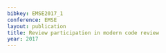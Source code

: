 ```yaml
---
bibkey: EMSE2017_1
conference: EMSE
layout: publication
title: Review participation in modern code review
year: 2017
---
```

